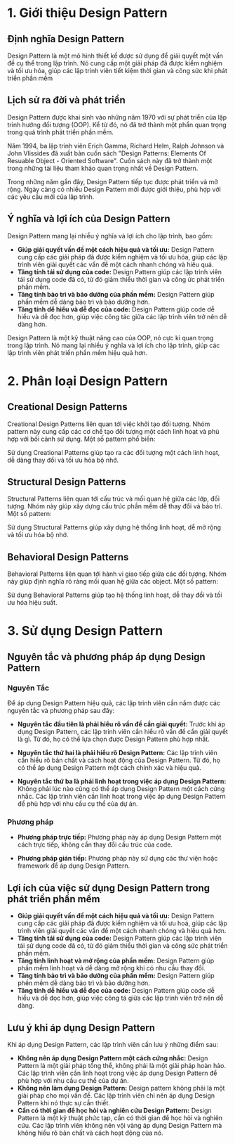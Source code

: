 # 1. Giới thiệu Design Pattern

## Định nghĩa Design Pattern

Design Pattern là một mô hình thiết kế được sử dụng để giải quyết một vấn đề cụ thể trong lập trình. Nó cung cấp một giải pháp đã được kiểm nghiệm và tối ưu hóa, giúp các lập trình viên tiết kiệm thời gian và công sức khi phát triển phần mềm

## Lịch sử ra đời và phát triển

Design Pattern được khai sinh vào những năm 1970 với sự phát triển của lập trình hướng đối tượng (OOP). Kể từ đó, nó đã trở thành một phần quan trọng trong quá trình phát triển phần mềm.

Năm 1994, ba lập trình viên Erich Gamma, Richard Helm, Ralph Johnson và John Vlissides đã xuất bản cuốn sách "Design Patterns: Elements Of Resuable Object - Oriented Software". Cuốn sách này đã trở thành một trong những tài liệu tham khảo quan trọng nhất về Design Pattern.

Trong những năm gần đây, Design Pattern tiếp tục được phát triển và mở rộng. Ngày càng có nhiều Design Pattern mới được giới thiệu, phù hợp với các yêu cầu mới của lâp trình.

## Ý nghĩa và lợi ích của Design Pattern

Design Pattern mang lại nhiều ý nghĩa và lợi ích cho lập trình, bao gồm:

- **Giúp giải quyết vấn đề một cách hiệu quả và tối ưu:** Design Pattern cung cấp các giải pháp đã được kiểm nghiệm và tối ưu hóa, giúp các lập trình viên giải quyết các vấn đề một cách nhanh chóng và hiêu quả.
- **Tăng tính tái sử dụng của code:** Design Pattern giúp các lập trình viên tái sử dụng code đã có, từ đó giảm thiểu thời gian và công ức phát triển phần mềm.
- **Tăng tính bảo trì và bảo dưỡng của phần mềm:** Design Pattern giúp phần mềm dễ dàng bảo trì và bảo dưỡng hơn.
- **Tăng tính dể hiểu và dễ đọc của code:** Design Pattern giúp code dễ hiểu và dễ đọc hơn, giúp việc công tác giữa các lập trình viên trở nên dễ dàng hơn.

Design Pattern là một kỹ thuật nâng cao của OOP, nó cực kì quan trọng trong lập trình. Nó mang lại nhiều ý nghĩa và lợi ích cho lập trình, giúp các lập trình viên phát triển phần mềm hiệu quả hơn.

# 2. Phân loại Design Pattern

## Creational Design Patterns

Creational Design Patterns liên quan tới việc khởi tạo đối tượng. Nhóm pattern này cung cấp các cơ chế tạo đối tượng một cách linh hoạt và phù hợp với bối cảnh sử dụng. Một số pattern phổ biến:

[//]: # (- [Singleton]&#40;2.1%20Singleton.md&#41;, [Factory Method]&#40;2.3%20Factory%20Method.md&#41;, [Abstract Factory]&#40;2.4%20Abstract%20Factory.md&#41;, [Builder]&#40;2.2%20Builder.md&#41;, [Prototype]&#40;2.5%20Prototype.md&#41;)

Sử dụng Creational Patterns giúp tạo ra các đối tượng một cách linh hoạt, dễ dàng thay đổi và tối ưu hóa bộ nhớ.
## Structural Design Patterns

Structural Patterns liên quan tới cấu trúc và mối quan hệ giữa các lớp, đối tượng. Nhóm này giúp xây dựng cấu trúc phần mềm dễ thay đổi và bảo trì. Một số pattern:

[//]: # (- [Adapter]&#40;3.1%20Adapter.md&#41;, [Bridge]&#40;3.2%20Bridge.md&#41;, [Composite]&#40;3.4%20Composite.md&#41;, [Decorator]&#40;3.5%20Decorator.md&#41;, [Facade]&#40;3.6%20Facade.md&#41;, [Flyweight]&#40;3.7%20Flyweight.md&#41;, [Proxy]&#40;3.8%20Proxy.md&#41;)

Sử dụng Structural Patterns giúp xây dựng hệ thống linh hoạt, dễ mở rộng và tối ưu hóa bộ nhớ.

## Behavioral Design Patterns

Behavioral Patterns liên quan tới hành vi giao tiếp giữa các đối tượng. Nhóm này giúp định nghĩa rõ ràng mối quan hệ giữa các object. Một số pattern:

[//]: # (- [Chain of Responsibility]&#40;4.1%20Chain%20of%20Responsibility.md&#41;, [Command]&#40;4.2%20Command.md&#41;, [Iterator]&#40;4.3%20Iterator.md&#41;, [Mediator]&#40;4.4%20Mediator.md&#41;, [Memento]&#40;4.5%20Memento.md&#41;, [Observer]&#40;4.6%20Observer.md&#41;, [State]&#40;4.7%20State.md&#41;, [Strategy]&#40;4.8%20Strategy.md&#41;, [Template Method]&#40;4.9%20Template%20Method.md&#41;, [Visitor]&#40;4.10%20Visitor.md&#41;)

Sử dụng Behavioral Patterns giúp tạo hệ thống linh hoạt, dễ thay đổi và tối ưu hóa hiệu suất.

# 3. Sử dụng Design Pattern

## Nguyên tắc và phương pháp áp dụng Design Pattern

### Nguyên Tắc

Để áp dụng Design Pattern hiệu quả, các lập trinh viên cần nắm được các nguyên tắc và phương pháp sau đây:

- **Nguyên tắc đầu tiên là phải hiểu rõ vấn đề cần giải quyết:** Trước khi áp dụng Design Pattern, các lập trinh viên cần hiểu rõ vấn đề cần giải quyết là gì. Từ đó, họ có thể lựa chọn được Design Pattern phù hợp nhất.

- **Nguyên tắc thứ hai là phải hiểu rõ Design Pattern:** Các lập trình viên cần hiểu rõ bản chất và cách hoạt động của Design Pattern. Từ đó, họ có thể áp dụng Design Pattern một cách chính xác và hiệu quả.

- **Nguyên tắc thứ ba là phải linh hoạt trong việc áp dụng Design Pattern:** Không phải lúc nào cũng có thể áp dụng Design Pattern một cách cứng nhắc. Các lập trình viên cần linh hoạt trong việc áp dụng Design Pattern để phù hợp với nhu cầu cụ thể của dự án.

### Phương pháp

- **Phương pháp trực tiếp:** Phương pháp này áp dụng Design Pattern một cách trực tiếp, không cần thay đổi cấu trúc của code.

- **Phương pháp gián tiếp:** Phương pháp này sử dụng các thư viện hoặc framework để áp dụng Design Pattern.


## Lợi ích của việc sử dụng Design Pattern trong phát triển phần mềm

- **Giúp giải quyết vấn đề một cách hiệu quả và tối ưu:** Design Pattern cung cấp các giải pháp đã được kiểm nghiệm và tối ưu hoá, giúp các lập trình viên giải quyết các vấn đề một cách nhanh chóng và hiệu quả hơn.
- **Tăng tính tái sử dụng của code:** Design Pattern giúp các lập trình viên tái sử dụng code đã có, từ đó giảm thiểu thời gian và công sức phát triển phần mềm.
- **Tăng tính linh hoạt và mở rộng của phần mềm:** Design Pattern giúp phần mềm linh hoạt và dễ dàng mở rộng khi có nhu cầu thay đổi.
- **Tăng tính bảo trì và bảo dưỡng của phần mềm:** Design Pattern giúp phền mềm dễ dàng bảo trì và bảo dưỡng hơn.
- **Tăng tính dễ hiểu và dễ đọc của code:** Design Pattern giúp code dễ hiểu và dễ đọc hơn, giúp việc công tá giữa các lập trình viên trở nên dễ dàng.

## Lưu ý khi áp dụng Design Pattern

Khi áp dụng Design Pattern, các lập trình viên cần lưu ý những điểm sau:

- **Không nên áp dụng Design Pattern một cách cứng nhắc:** Design Pattern là một giải pháp tổng thể, không phải là một giải pháp hoàn hảo. Các lập trình viên cần linh hoạt trong việc áp dụng Design Pattern để phù hợp với nhu cầu cụ thể của dự án.
- **Không nên làm dụng Design Pattern:** Design pattern không phải là một giải pháp cho mọi vấn đề. Các lập trình viên chỉ nên áp dụng Design Pattern khi nó thực sự cần thiết.
- **Cần có thời gian để học hỏi và nghiên cứu Design Pattern:** Design Pattern là một kỹ thuật phức tạp, cần có thời gian để học hỏi và nghiên cứu. Các lập trình viên không nên vội vàng áp dụng Design Pattern mà không hiểu rõ bản chất và cách hoạt động của nó.
